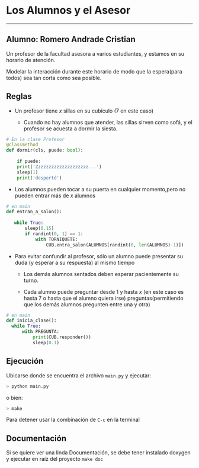 # Los Alumnos y el Asesor

---
Alumno: Romero Andrade Cristian
---

Un profesor de la facultad asesora a varios estudiantes, y estamos en su horario de atención.

Modelar la interacción durante este horario de modo que la espera(para todos) sea tan corta como sea posible.

## Reglas

 * Un profesor tiene *x* sillas en su cubículo (7 en este caso)
 
   * Cuando no hay alumnos que atender, las sillas sirven como
   sofá, y el profesor se acuesta a dormir la siesta.
	 
```python
# En la clase Profesor
@classmethod
def dormir(cls, puede: bool):
	
	if puede:
	print('Zzzzzzzzzzzzzzzzzzzz...')
	sleep(1)
	print('desperté')
```
	 
   * Los alumnos pueden tocar a su puerta en cualquier momento,pero no pueden entrar más de
   _x_ alumnos
   
   ```python
   # en main
   def entran_a_salon():
	  
	  while True:
          sleep(0.15)
          if randint(0, 1) == 1:
			  with TORNIQUETE:
				  CUB.entra_salon(ALUMNOS[randint(0, len(ALUMNOS)-1)])
   ```
   
   * Para evitar confundir al profesor, sólo un alumno puede presentar su duda
   (y esperar a su respuesta) al mismo tiempo
   
     * Los demás alumnos sentados deben esperar pacientemente su turno.
	 
	 * Cada alumno puede preguntar desde 1 y hasta _x_ (en este caso es hasta 7 o
	 hasta que el alumno quiera irse) preguntas(permitiendo que los demás alumnos pregunten entre una y otra)
   ```python
   # en main
   def inicia_clase():
	 while True:
		 with PREGUNTA:
             print(CUB.responder())
             sleep(0.1)
   ```
   
## Ejecución
 
Ubicarse donde se encuentra el archivo `main.py` y ejecutar:

```zsh
> python main.py
```
o bien:

```zsh
> make
```

Para detener usar la combinación de `C-c` en la terminal

## Documentación

Si se quiere ver una linda Documentación, se debe tener instalado doxygen
y ejecutar en raíz del proyecto `make doc`
